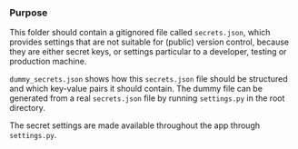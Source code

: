 ### Purpose ###

This folder should contain a gitignored file called `secrets.json`, 
which provides settings that are not suitable for (public) version 
control, because they are either secret keys, or settings particular 
to a developer, testing or production machine.

`dummy_secrets.json` shows how this `secrets.json` file should be 
structured and which key-value pairs it should contain. The dummy 
file can be generated from a real `secrets.json` file by running 
`settings.py` in the root directory.

The secret settings are made available throughout the app through 
`settings.py`.
